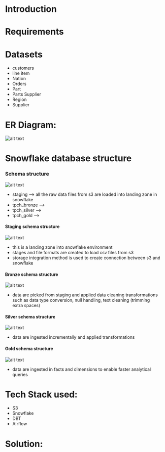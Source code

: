 # Introduction


# Requirements


# Datasets
- customers
- line item
- Nation
- Orders
- Part
- Parts Supplier
- Region
- Supplier


# ER Diagram:
![alt text](image.png)

# Snowflake database structure

### Schema structure
![alt text](image-1.png)
- staging --> all the raw data files from s3 are loaded into landing zone in snowflake
- tpch_bronze --> 
- tpch_silver --> 
- tpch_gold --> 
#### Staging schema structure
![alt text](image-2.png)
- this is a landing zone into snowflake environment
- stages and file formats are created to load csv files from s3
- storage integration method is used to create connection between s3 and snowflake
#### Bronze schema structure
![alt text](image-3.png)
- data are picked from staging and applied data cleaning transformations such as data type conversion, null handling, text cleaning (trimming extra spaces)
#### Silver schema structure
![alt text](image-4.png)
- data are ingested incrementally and applied transformations
#### Gold schema structure
![alt text](image-5.png)
- data are ingested in facts and dimensions to enable faster analytical queries

# Tech Stack used:
- S3
- Snowflake
- DBT
- Airflow

# Solution:
